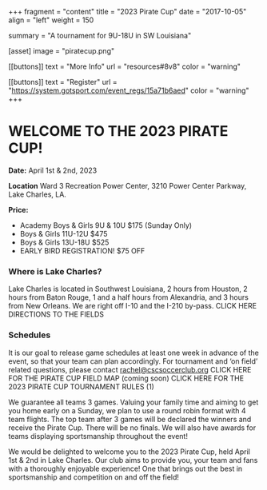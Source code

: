 +++
fragment = "content"
title = "2023 Pirate Cup"
date = "2017-10-05"
align = "left"
weight = 150

summary = "A tournament for 9U-18U in SW Louisiana"

[asset]
  image = "piratecup.png"

[[buttons]]
  text = "More Info"
  url = "resources#8v8"
  color = "warning"

[[buttons]]
  text = "Register"
  url = "https://system.gotsport.com/event_regs/15a71b6aed"
  color = "warning"
+++

# WELCOME TO THE 2023 PIRATE CUP! 

**Date:** April 1st & 2nd, 2023

**Location** Ward 3 Recreation Power Center, 3210 Power Center Parkway, Lake Charles, LA.

**Price:**
 - Academy Boys & Girls 9U & 10U $175 (Sunday Only)
 - Boys & Girls 11U-12U $475
 - Boys & Girls 13U-18U $525
 - EARLY BIRD REGISTRATION! $75 OFF


### Where is Lake Charles?
Lake Charles is located in Southwest Louisiana, 2 hours from Houston, 2 hours from Baton Rouge, 1 and a half hours from Alexandria, and 3 hours from New Orleans. We are right off I-10 and the I-210 by-pass. CLICK HERE DIRECTIONS TO THE FIELDS
  
### Schedules
It is our goal to release game schedules at least one week in advance of the event, so that your team can plan accordingly. For tournament and ‘on field’ related questions, please contact rachel@cscsoccerclub.org
CLICK HERE FOR THE PIRATE CUP FIELD MAP (coming soon)
CLICK HERE FOR THE 2023 PIRATE CUP TOURNAMENT RULES (1)

We guarantee all teams 3 games. Valuing your family time and aiming to get you home early on a Sunday, we plan to use a round robin format with 4 team flights. The top team after 3 games will be declared the winners and receive the Pirate Cup. There will be no finals. We will also have awards for teams displaying sportsmanship throughout the event!

We would be delighted to welcome you to the 2023 Pirate Cup, held April 1st & 2nd in Lake Charles. Our club aims to provide you, your team and fans with a thoroughly enjoyable experience! One that brings out the best in sportsmanship and competition on and off the field!

[register]: https://system.gotsport.com/event_regs/15a71b6aed